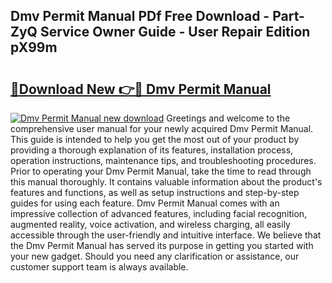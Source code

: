 ## Dmv Permit Manual PDf Free Download - Part-ZyQ Service Owner Guide - User Repair Edition pX99m

# <h2><a href="http://bc37576.oget.top/?id=Dmv+Permit+Manual">🔗Download New 👉🔴 Dmv Permit Manual</a></h2>

[![Dmv Permit Manual new download](https://i.imgur.com/5g1atiW.png)](http://bc37576.oget.top/?id=Dmv+Permit+Manual)
Greetings and welcome to the comprehensive user manual for your newly acquired Dmv Permit Manual. This guide is intended to help you get the most out of your product by providing a thorough explanation of its features, installation process, operation instructions, maintenance tips, and troubleshooting procedures. Prior to operating your Dmv Permit Manual, take the time to read through this manual thoroughly. It contains valuable information about the product's features and functions, as well as setup instructions and step-by-step guides for using each feature. Dmv Permit Manual comes with an impressive collection of advanced features, including facial recognition, augmented reality, voice activation, and wireless charging, all easily accessible through the user-friendly and intuitive interface. We believe that the Dmv Permit Manual has served its purpose in getting you started with your new gadget. Should you need any clarification or assistance, our customer support team is always available.
